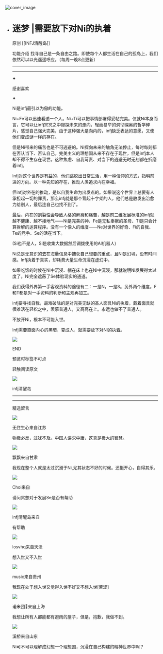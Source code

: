 ![cover_image](https://mmbiz.qlogo.cn/mmbiz_jpg/DZCdtia4bJxqZWe8ic9lbN5Xic94AibUC7LD6e0RH0c1bH4YQV27kZrSb8ia5W0BtKxSY4RsCIndpOg9LnfYQibialFcA/0?wx_fmt=jpeg)

- # 迷梦 |需要放下对Ni的执着
  
  原创 [[INFJ清醒岛]]
  
  功能介绍 找寻自己是一条自由之路。即使每个人都生活在自己的孤岛上，我们依然可以以光遥遥呼应。（每周一晚8点更新）
  
  ---
  
  ---
  
  ✦
  
  感谢喜欢
  
  ✦
  
  Ni是infj最引以为傲的功能。
  
  Ni+Fe可以迅速看透一个人。Ni+Ti可以把事情部署得妥帖完美。仅就Ni本身而言，它可以让infj冥冥之中窥探未来的走向，轻而易举的洞彻深奥的哲学碎片，感觉自己强大完美，由于这种强大是向内的，infj缺乏表达的意愿，又使他们变成谜一样的存在。
  
  但是Ni带来的痛苦也是不可逃避的。Ni探向未来的触角无法停止，每时每刻都在否认当下、否认自己。完美主义的理想国从来不存在于现世，但是infj本人却不得不生存在现世。这种焦虑、自我苛责、对当下的逃避无时无刻都在折磨着infj。
  
  Infj对这个世界是有益的，他们跳脱出日常生活，用一种信仰的方式，指明前进的方向。以一种先知的存在，推动人类追求内在幸福。
  
  但infj对外在的推动，是以自我生命为出发点的。如果说这个世界上总要有人承担起一切的罪责，那么infj就是那个背起十字架的人，他们总是散发出治愈力给别人，最后连自己也找不到了。
  
  最后，内在的割裂性会导致人格的解离和痛苦，越是前三维发展标准的infj就越不健康、越不接地气——Ni是完美的神、Fe是无私奉献的圣母、Ti是只会计算拆解的运算程序。没有一个像人的维度——Ne对世界的好奇、Fi的自我、Te的竞争、Se的活在当下。
  
  (Si也不是人，Si是收集大数据然后调拨使用的AI机器人)
  
  Ni总是无意识的去在海量信息中捕获自己想要的重点，且Ni是幻境，没有时间感。Infj执着于真实，却耗费大量生命沉浸在虚幻中。
  
  如果吃饭的时候在Ni中沉浸、躺在床上也在Ni中沉浸，那就说明Ni发展得太过度了。Ni完全遮蔽了Se体验现实的通道。
  
  我们获得外界第一手客观资料的途径有二：一是N，一是S。另外两个维度，F和T都是对一手资料的判断和主观再加工。
  
  infj要寻找自我，最难破除的是对完美无缺的圣人面具Ni的执着，戴着面具就很难活在轻松之中，羡慕普通人，又高高在上。永远也做不了普通人。
  
  不放开Ni，根本不可能入世。
  
  Infj需要直面内心的黑暗，变成人，就需要放下对Ni的执着。
  
  ![](https://mmbiz.qpic.cn/mmbiz_gif/7FiadXCUBpqt43ySAFleQonQAWQDMwvCPOiaiaFlUYSG8ibicVqc4d5rBa4niaAWr9DmauJ43FCich2gaNDU6PiaKZQf6w/640?wx_fmt=gif)
  
  END
  
  预览时标签不可点
  
    
  
  
  轻触阅读原文
  
  ![](http://mmbiz.qpic.cn/mmbiz_png/DZCdtia4bJxpcRrqEcIicNn7icChObS1Eqm6u2hlN1LGAHvlMHZg6O2a3A47KdeC6IqvVTuryNZQpDFQ1LX3JvT9w/0?wx_fmt=png)
  
  infj清醒岛
  
  ---
  
  ---
  
  精选留言
  
  ![](http://mmsns.qpic.cn/mmsns/iaxNB5XaibCeLTYWIUGCYm7cS1kFxTx4ibUSEBZJ6VnOdXPDItJ9PaGRg/0)
  
  无住生心来自江苏
  
  物极必反，过犹不及。中国人讲求中庸，这真是极大的智慧。
  
  ![](http://mmsns.qpic.cn/mmsns/iaxNB5XaibCeLTYWIUGCYm7cS1kFxTx4ibUSEBZJ6VnOdXPDItJ9PaGRg/0)
  
  飘飘来自甘肃
  
  我现在整个人就是太过沉溺于Ni,尤其状态不好的时候。还挺开心，自得其乐。
  
  ![](http://mmsns.qpic.cn/mmsns/iaxNB5XaibCeLTYWIUGCYm7cS1kFxTx4ibUSEBZJ6VnOdXPDItJ9PaGRg/0)
  
  Choi来自
  
  请问冥想对于发展Se是否有帮助
  
  ![](http://wx.qlogo.cn/mmhead/Q3auHgzwzM4icoibBPppWkMrbLG1lB8KhWHaiaiabBib87BTTdVQC8Cyacg/64)
  
  infj清醒岛来自
  
  有帮助
  
  ![](http://mmsns.qpic.cn/mmsns/iaxNB5XaibCeLTYWIUGCYm7cS1kFxTx4ibUSEBZJ6VnOdXPDItJ9PaGRg/0)
  
  losvhq来自天津
  
  想入世又不入世
  
  ![](http://mmsns.qpic.cn/mmsns/iaxNB5XaibCeLTYWIUGCYm7cS1kFxTx4ibUSEBZJ6VnOdXPDItJ9PaGRg/0)
  
  music来自贵州
  
  我现在处于想入世又觉得入世𣎴好又不想入世[苦涩]
  
  ![](http://mmsns.qpic.cn/mmsns/iaxNB5XaibCeLTYWIUGCYm7cS1kFxTx4ibUSEBZJ6VnOdXPDItJ9PaGRg/0)
  
  诺米团🍉来自上海
  
  我想让所有人都能都有避雨的屋子，但是，抱歉，我做不到。
  
  ![](http://mmsns.qpic.cn/mmsns/iaxNB5XaibCeLTYWIUGCYm7cS1kFxTx4ibUSEBZJ6VnOdXPDItJ9PaGRg/0)
  
  溪桥来自山东
  
  Ni可不可以理解成幻想一个理想国，沉浸在自己构建的精神世界中啊？